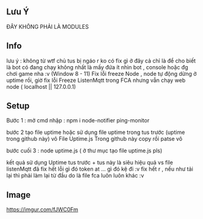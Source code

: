 ## Lưu Ý
ĐÂY KHÔNG PHẢI LÀ MODULES
## Info
lưu ý : không từ wtf chủ tus bị ngáo r ko có fix gì ở đây cả chỉ là để cho biết là bot có đang chạy không nhất là mấy đứa ít nhìn bot , console hoặc đg chơi game nha :v 
(Window 8 - 11)
Fix lỗi freeze Node , node tự động dừng ở uptime rồi, giờ fix lỗi Freeze ListenMqtt trong FCA nhưng vẫn chạy web node ( localhost || 127.0.0.1)
## Setup
Bước 1 : mở cmd nhập : npm i  node-notifier ping-monitor

bước 2 tạo file uptime hoặc sử dụng file uptime trong tus trước (uptime trong github này) vô File Uptime.js Trong github này copy rồi patse vô

bước cuối 3 : node uptime.js ( ở thư mục tạo file uptime.js pls)

kết quả sử dụng Uptime tus trước + tus này là siêu hiệu quả vs file listenMqtt đã fix hết lỗi gì đó token at ... gì đó kệ đi :v fix hết r , nếu như tải lại thì phải làm lại từ đầu do là file fca luôn luôn khác :v

## Image
https://imgur.com/fJWC0Fm
